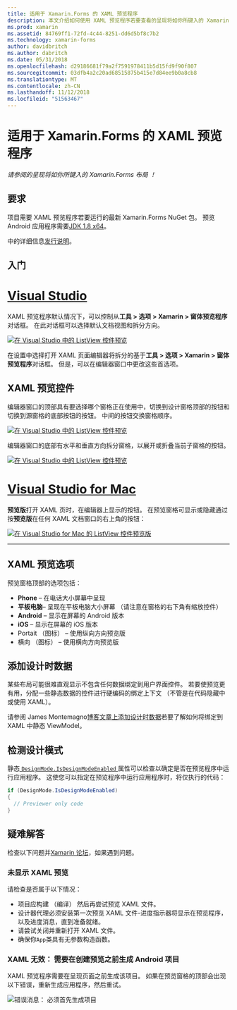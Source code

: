 ```yaml
---
title: 适用于 Xamarin.Forms 的 XAML 预览程序
description: 本文介绍如何使用 XAML 预览程序若要查看的呈现将如你所键入的 Xamarin.Forms 布局。 XAML 预览程序现已推出 Visual Studio 2017 和 Visual Studio for mac。
ms.prod: xamarin
ms.assetid: 84769ff1-72fd-4c44-8251-dd6d5bf8c7b2
ms.technology: xamarin-forms
author: davidbritch
ms.author: dabritch
ms.date: 05/31/2018
ms.openlocfilehash: d29186681f79a2f7591978411b5d15fd9f90f807
ms.sourcegitcommit: 03dfb4a2c20ad68515875b415e7d84ee9b0a8cb8
ms.translationtype: MT
ms.contentlocale: zh-CN
ms.lasthandoff: 11/12/2018
ms.locfileid: "51563467"
---
```

# <a name="xaml-previewer-for-xamarinforms"></a>适用于 Xamarin.Forms 的 XAML 预览程序

_请参阅的呈现将如你所键入的 Xamarin.Forms 布局 ！_

## <a name="requirements"></a>要求

项目需要 XAML 预览程序若要运行的最新 Xamarin.Forms NuGet 包。 预览 Android 应用程序需要[JDK 1.8 x64](http://www.oracle.com/technetwork/java/javase/downloads/jdk8-downloads-2133151.html)。

中的详细信息[发行说明](https://developer.xamarin.com/releases/studio/xamarin.studio_6.2/xamarin.studio_6.2/#Xamarin_Forms_Previewer)。

## <a name="getting-started"></a>入门

# <a name="visual-studiotabwindows"></a>[Visual Studio](#tab/windows)

XAML 预览程序默认情况下，可以控制从**工具 > 选项 > Xamarin > 窗体预览程序**对话框。 在此对话框可以选择默认文档视图和拆分方向。

[![在 Visual Studio 中的 ListView 控件预览](xaml-previewer-images/xamlp-options-vs.png "Visual Studio 中的窗体预览程序选项")](xaml-previewer-images/xamlp-options-vs.png#lightbox "Visual Studio 中的窗体预览程序选项")

在设置中选择打开 XAML 页面编辑器将拆分的基于**工具 > 选项 > Xamarin > 窗体预览程序**对话框。 但是，可以在编辑器窗口中更改这些首选项。

## <a name="xaml-preview-controls"></a>XAML 预览控件

编辑器窗口的顶部具有要选择哪个窗格正在使用中，切换到设计窗格顶部的按钮和切换到源窗格的底部按钮的按钮。 中间的按钮交换窗格顺序。

[![在 Visual Studio 中的 ListView 控件预览](xaml-previewer-images/xamlp-controls-vs.png "控制在 Visual Studio 中的窗体预览程序窗格")](xaml-previewer-images/xamlp-controls-vs.png#lightbox "在 Visual Studio 中的窗体预览程序窗格控件")

编辑器窗口的底部有水平和垂直方向拆分窗格，以展开或折叠当前子窗格的按钮。

[![在 Visual Studio 中的 ListView 控件预览](xaml-previewer-images/xamlp-controls2-vs.png "控制在 Visual Studio 中的窗体预览程序窗格")](xaml-previewer-images/xamlp-controls2-vs.png#lightbox "在 Visual Studio 中的窗体预览程序窗格控件")

# <a name="visual-studio-for-mactabmacos"></a>[Visual Studio for Mac](#tab/macos)

**预览版**打开 XAML 页时，在编辑器上显示的按钮。 在预览窗格可显示或隐藏通过按**预览版**在任何 XAML 文档窗口的右上角的按钮：

[![在 Visual Studio for Mac 的 ListView 控件预览版](xaml-previewer-images/xamlp-list-sml.png "窗体预览程序在 Visual Studio for Mac")](xaml-previewer-images/xamlp-list.png#lightbox "Visual Studio for Mac 中的窗体预览程序")

-----

## <a name="xaml-preview-options"></a>XAML 预览选项

预览窗格顶部的选项包括：

* **Phone** – 在电话大小屏幕中呈现
* **平板电脑**– 呈现在平板电脑大小屏幕 （请注意在窗格的右下角有缩放控件）
* **Android** – 显示在屏幕的 Android 版本
* **iOS** – 显示在屏幕的 iOS 版本
* Portait （图标） – 使用纵向方向预览版
* 横向 （图标） – 使用横向方向预览版

## <a name="adding-design-time-data"></a>添加设计时数据

某些布局可能很难直观显示不包含任何数据绑定到用户界面控件。 若要使预览更有用，分配一些静态数据的控件进行硬编码的绑定上下文 （不管是在代码隐藏中或使用 XAML）。

请参阅 James Montemagno[博客文章上添加设计时数据](http://motzcod.es/post/143702671962/xamarinforms-xaml-previewer-design-time-data)若要了解如何将绑定到 XAML 中静态 ViewModel。

## <a name="detecting-design-mode"></a>检测设计模式

静态[ `DesignMode.IsDesignModeEnabled` ](xref:Xamarin.Forms.DesignMode.IsDesignModeEnabled)属性可以检查以确定是否在预览程序中运行应用程序。 这使您可以指定在预览程序中运行应用程序时，将仅执行的代码：

```csharp
if (DesignMode.IsDesignModeEnabled)
{
  // Previewer only code  
}
```

## <a name="troubleshooting"></a>疑难解答

检查以下问题并[Xamarin 论坛](https://forums.xamarin.com/categories/xamarin-forms)，如果遇到问题。

### <a name="xaml-preview-isnt-showing"></a>未显示 XAML 预览

请检查是否属于以下情况：

* 项目应构建 （编译） 然后再尝试预览 XAML 文件。
* 设计器代理必须安装第一次预览 XAML 文件-进度指示器将显示在预览程序，以及进度消息，直到准备就绪。
* 请尝试关闭并重新打开 XAML 文件。
* 确保你`App`类具有无参数构造函数。

### <a name="invalid-xaml-the-android-project-needs-to-built-before-preview-can-be-created"></a>XAML 无效： 需要在创建预览之前生成 Android 项目

XAML 预览程序需要在呈现页面之前生成该项目。
如果在预览窗格的顶部会出现以下错误，重新生成应用程序，然后重试。

![错误消息： 必须首先生成项目](xaml-previewer-images/error-not-built-sml.png "错误消息： 重新生成项目")
